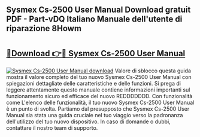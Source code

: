 ## Sysmex Cs-2500 User Manual Download gratuit PDF - Part-vDQ Italiano Manuale dell'utente di riparazione 8Howm

# <h2><a href="http://dfgjzf6.blite.top/?on=Sysmex+Cs-2500+User+Manual">🔗Download 👉🔴 Sysmex Cs-2500 User Manual</a></h2>

[![Sysmex Cs-2500 User Manual download](https://i.imgur.com/lujVjoI.png)](http://dfgjzf6.blite.top/?on=Sysmex+Cs-2500+User+Manual)
Valore di sblocco questa guida mostra il valore completo del tuo nuovo Sysmex Cs-2500 User Manual con spiegazioni dettagliate delle caratteristiche e delle funzioni. Si prega di leggere attentamente questo manuale contiene informazioni importanti sul funzionamento sicuro ed efficace del nuovo REDDDDDDD. Con funzionalità come L'elenco delle funzionalità, il tuo nuovo Sysmex Cs-2500 User Manual è un punto di svolta. Partiamo dal presupposto che Sysmex Cs-2500 User Manual sia stata una guida cruciale nel tuo viaggio verso la padronanza dell'utilizzo del tuo nuovo dispositivo. In caso di domande o dubbi, contattare il nostro team di supporto.
